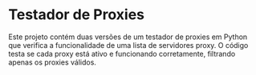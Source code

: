 # Testador de Proxies
Este projeto contém duas versões de um testador de proxies em Python que verifica a funcionalidade de uma lista de servidores proxy. O código testa se cada proxy está ativo e funcionando corretamente, filtrando apenas os proxies válidos.
